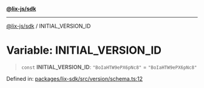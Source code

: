 [**@lix-js/sdk**](../README.md)

***

[@lix-js/sdk](../README.md) / INITIAL\_VERSION\_ID

# Variable: INITIAL\_VERSION\_ID

> `const` **INITIAL\_VERSION\_ID**: `"BoIaHTW9ePX6pNc8"` = `"BoIaHTW9ePX6pNc8"`

Defined in: [packages/lix-sdk/src/version/schema.ts:12](https://github.com/opral/monorepo/blob/b744c06f94e2e95227e07cc6016002a653e430d8/packages/lix-sdk/src/version/schema.ts#L12)
